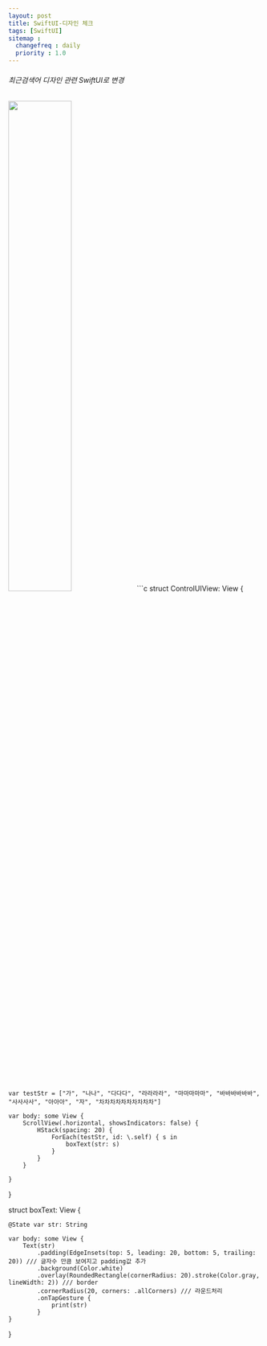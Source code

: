 ```yaml
---
layout: post
title: SwiftUI-디자인 체크
tags: [SwiftUI]
sitemap :
  changefreq : daily
  priority : 1.0
---
```


###### 최근검색어 디자인 관련 SwiftUI로 변경
<!-- https://user-images.githubusercontent.com/45751308/206107845-0d86b7e2-d848-44a0-ab77-5009fd29d1e9.png -->
<img width="50%" src="https://user-images.githubusercontent.com/45751308/206107845-0d86b7e2-d848-44a0-ab77-5009fd29d1e9.png">
```c
struct ControlUIView: View {
    
    var testStr = ["가", "나나", "다다다", "라라라라", "마마마마마", "바바바바바바", "사사사사", "아아아", "자", "차차차차차차차차차차"]
    
    var body: some View {
        ScrollView(.horizontal, showsIndicators: false) {
            HStack(spacing: 20) {
                ForEach(testStr, id: \.self) { s in
                    boxText(str: s)
                }
            }
        }
        
    }
}

struct boxText: View {
    
    @State var str: String
    
    var body: some View {
        Text(str)
            .padding(EdgeInsets(top: 5, leading: 20, bottom: 5, trailing: 20)) /// 글자수 만큼 보여지고 padding값 추가
            .background(Color.white)
            .overlay(RoundedRectangle(cornerRadius: 20).stroke(Color.gray, lineWidth: 2)) /// border
            .cornerRadius(20, corners: .allCorners) /// 라운드처리
            .onTapGesture {
                print(str)
            }
    }
}

```
